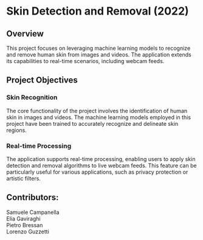 # Skin Detection and Removal (2022)
## Overview
This project focuses on leveraging machine learning models to recognize and remove human skin from images and videos. The application extends its capabilities to real-time scenarios, including webcam feeds.

## Project Objectives
### Skin Recognition
The core functionality of the project involves the identification of human skin in images and videos. The machine learning models employed in this project have been trained to accurately recognize and delineate skin regions.

### Real-time Processing
The application supports real-time processing, enabling users to apply skin detection and removal algorithms to live webcam feeds. This feature can be particularly useful for various applications, such as privacy protection or artistic filters.

## Contributors:  
Samuele Campanella  
Elia Gaviraghi  
Pietro Bressan  
Lorenzo Guzzetti
